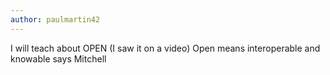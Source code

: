 ```yaml
---
author: paulmartin42
---
```


I will teach about OPEN
(I saw it on a video)
Open means interoperable and knowable says Mitchell
